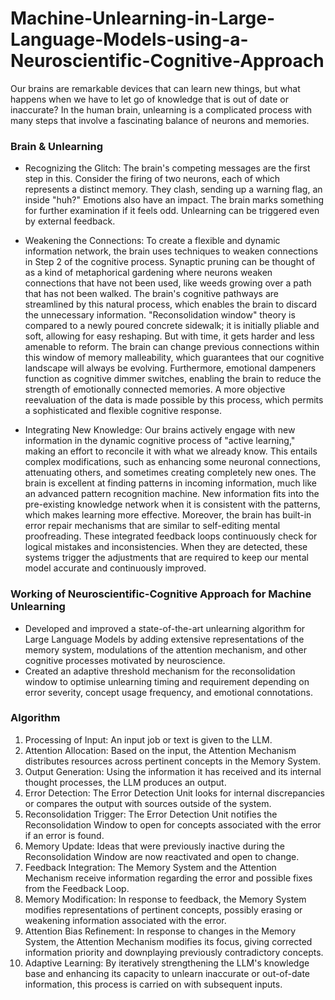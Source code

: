 # Machine-Unlearning-in-Large-Language-Models-using-a-Neuroscientific-Cognitive-Approach

Our brains are remarkable devices that can learn new things, but what happens when we have to let go of knowledge that is out of date or inaccurate? In the human brain, unlearning is a complicated process with many steps that involve a fascinating balance of neurons and memories.


### Brain & Unlearning
- Recognizing the Glitch: The brain's competing messages are the first step in this. Consider the firing of two neurons, each of which represents a distinct memory. They clash, sending up a warning flag, an inside "huh?" Emotions also have an impact. The brain marks something for further examination if it feels odd. Unlearning can be triggered even by external feedback.
  
- Weakening the Connections: To create a flexible and dynamic information network, the brain uses techniques to weaken connections in Step 2 of the cognitive process. Synaptic pruning can be thought of as a kind of metaphorical gardening where neurons weaken connections that have not been used, like weeds growing over a path that has not been walked. The brain's cognitive pathways are streamlined by this natural process, which enables the brain to discard the unnecessary information. "Reconsolidation window" theory is compared to a newly poured concrete sidewalk; it is initially pliable and soft, allowing for easy reshaping. But with time, it gets harder and less amenable to reform. The brain can change previous connections within this window of memory malleability, which guarantees that our cognitive landscape will always be evolving. Furthermore, emotional dampeners function as cognitive dimmer switches, enabling the brain to reduce the strength of emotionally connected memories. A more objective reevaluation of the data is made possible by this process, which permits a sophisticated and flexible cognitive response.
  
- Integrating New Knowledge: Our brains actively engage with new information in the dynamic cognitive process of "active learning," making an effort to reconcile it with what we already know. This entails complex modifications, such as enhancing some neuronal connections, attenuating others, and sometimes creating completely new ones. The brain is excellent at finding patterns in incoming information, much like an advanced pattern recognition machine. New information fits into the pre-existing knowledge network when it is consistent with the patterns, which makes learning more effective. Moreover, the brain has built-in error repair mechanisms that are similar to self-editing mental proofreading. These integrated feedback loops continuously check for logical mistakes and inconsistencies. When they are detected, these systems trigger the adjustments that are required to keep our mental model accurate and continuously improved.


### Working of Neuroscientific-Cognitive Approach for Machine Unlearning
- Developed and improved a state-of-the-art unlearning algorithm for Large Language Models by adding extensive representations of the memory system, modulations of the attention mechanism, and other cognitive processes motivated by neuroscience.
- Created an adaptive threshold mechanism for the reconsolidation window to optimise unlearning timing and requirement depending on error severity, concept usage frequency, and emotional connotations.


### Algorithm
1. Processing of Input: An input job or text is given to the LLM.
2. Attention Allocation: Based on the input, the Attention Mechanism distributes resources across pertinent concepts in the Memory System.
3. Output Generation: Using the information it has received and its internal thought processes, the LLM produces an output.
4. Error Detection: The Error Detection Unit looks for internal discrepancies or compares the output with sources outside of the system.
5. Reconsolidation Trigger: The Error Detection Unit notifies the Reconsolidation Window to open for concepts associated with the error if an error is found.
6. Memory Update: Ideas that were previously inactive during the Reconsolidation Window are now reactivated and open to change.
7. Feedback Integration: The Memory System and the Attention Mechanism receive information regarding the error and possible fixes from the Feedback Loop.
8. Memory Modification: In response to feedback, the Memory System modifies representations of pertinent concepts, possibly erasing or weakening information associated with the error.
9. Attention Bias Refinement: In response to changes in the Memory System, the Attention Mechanism modifies its focus, giving corrected information priority and downplaying previously contradictory concepts.
10. Adaptive Learning: By iteratively strengthening the LLM's knowledge base and enhancing its capacity to unlearn inaccurate or out-of-date information, this process is carried on with subsequent inputs.

